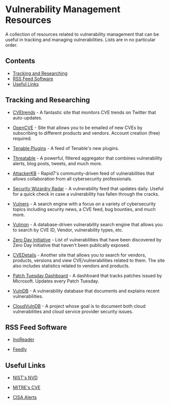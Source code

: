 # Vulnerability Management Resources

A collection of resources related to vulnerability management that can be useful in tracking and managing vulnerabilities. Lists are in no particular order.

## Contents

* [Tracking and Researching](https://github.com/nickpieper/vuln-management-resources/blob/main/README.md#tracking-and-researching)
* [RSS Feed Software](https://github.com/nickpieper/vuln-management-resources/blob/main/README.md#rss-feed-software)
* [Useful Links](https://github.com/nickpieper/vuln-management-resources/blob/main/README.md#useful-links)

## Tracking and Researching

* [CVEtrends](https://cvetrends.com/) - A fantastic site that monitors CVE trends on Twitter that auto-updates.  

* [OpenCVE](https://www.opencve.io/) - Site that allows you to be emailed of new CVEs by subscribing to different products and vendors. Account creation (free) required.

* [Tenable Plugins](https://www.tenable.com/plugins) - A feed of Tenable's new plugins. 

* [Threatable](https://www.threatable.io/) - A powerful, filtered aggregator that combines vulnerability alerts, blog posts, tweets, and much more.

* [AttackerKB](https://attackerkb.com/) - Rapid7's community-driven feed of vulnerabilities that allows collaboration from all cybersecurity professionals.

* [Security Wizardry Radar](https://www.securitywizardry.com/the-radar-page/alert-details) - A vulnerability feed that updates daily. Useful for a quick check in case a vulnerability has fallen through the cracks.

* [Vulners](https://vulners.com/) - A search engine with a focus on a variety of cybersecurity topics including security news, a CVE feed, bug bounties, and much more.

* [Vulmon](https://vulmon.com/) - A database-driven vulnerability search engine that allows you to search by CVE ID, Vendor, vulnerability types, etc.

* [Zero Day Initiative](https://www.zerodayinitiative.com/advisories/upcoming/) - List of vulnerabilities that have been discovered by Zero Day Initiative that haven't been publically exposed.

* [CVEDetails](https://www.cvedetails.com/) - Another site that allows you to search for vendors, products, versions and view CVE/vulnerabilities related to them. The site also includes statistics related to vendors and products.

* [Patch Tuesday Dashboard](https://patchtuesdaydashboard.com/) - A dashboard that tracks patches issued by Microsoft. Updates every Patch Tuesday.

* [VulnDB](https://vuldb.com/) - A vulnerability database that documents and explains recent vulnerabilities.

* [CloudVulnDB](https://www.cloudvulndb.org/) - A project whose goal is to document both cloud vulnerabilities and cloud service provider security issues.

## RSS Feed Software

* [InoReader](https://www.inoreader.com)

* [Feedly](https://feedly.com/)

## Useful Links

* [NIST's NVD](https://nvd.nist.gov/)

* [MITRE's CVE](https://www.cve.org/)

* [CISA Alerts](https://www.cisa.gov/uscert/ncas/alerts)
